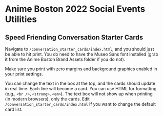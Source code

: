 # Anime Boston 2022 Social Events Utilities

## Speed Friending Conversation Starter Cards

Navigate to `/conversation_starter_cards/index.html`, and you should just be able to hit print.  You do need to have the Museo Sans font installed (grab it from the Anime Boston Brand Assets folder if you do not).

Make sure you print with zero margins and background graphics enabled in your print settings.

You can change the text in the box at the top, and the cards should update in real time.  Each line will become a card.  You can use HTML for formatting (e.g., `<br />`, `<strong>`, `<em>`).  The text box will not show up when printing (in modern browsers), only the cards.  Edit `/conversation_starter_cards/index.html` if you want to change the default card list.
